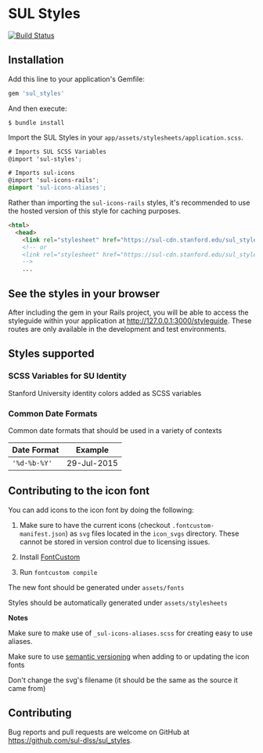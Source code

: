 # SUL Styles

[![Build Status](https://travis-ci.org/sul-dlss/sul_styles.svg?branch=master)](https://travis-ci.org/sul-dlss/sul_styles)

## Installation

Add this line to your application's Gemfile:

```ruby
gem 'sul_styles'
```

And then execute:

    $ bundle install

Import the SUL Styles in your `app/assets/stylesheets/application.scss`.

```scss
# Imports SUL SCSS Variables
@import 'sul-styles';

# Imports sul-icons
@import 'sul-icons-rails';
@import 'sul-icons-aliases';
```

Rather than importing the `sul-icons-rails` styles, it's recommended to use the hosted version of this style for caching purposes.

```html
<html>
  <head>
    <link rel="stylesheet" href="https://sul-cdn.stanford.edu/sul_styles/0.3.0/sul-icons.min.css">
    <!-- or
    <link rel="stylesheet" href="https://sul-cdn.stanford.edu/sul_styles/0.3.0/sul-icons.css">
    -->
    ...
```

## See the styles in your browser

After including the gem in your Rails project, you will be able to access the styleguide within your application at http://127.0.0.1:3000/styleguide. These routes are only available in the development and test environments.

## Styles supported

### SCSS Variables for SU Identity

Stanford University identity colors added as SCSS variables

### Common Date Formats

Common date formats that should be used in a variety of contexts

Date Format | Example
----------- | -------
`'%d-%b-%Y'` | 29-Jul-2015


## Contributing to the icon font

You can add icons to the icon font by doing the following:

1. Make sure to have the current icons (checkout `.fontcustom-manifest.json`) as `svg` files located in the `icon_svgs` directory. These cannot be stored in version control due to licensing issues.

1. Install [FontCustom](https://github.com/FontCustom/fontcustom/#installation)

1. Run `fontcustom compile`

The new font should be generated under `assets/fonts`

Styles should be automatically generated under `assets/stylesheets`

**Notes**

Make sure to make use of `_sul-icons-aliases.scss` for creating easy to use aliases.

Make sure to use [semantic versioning](http://semver.org/) when adding to or updating the icon fonts

Don't change the svg's filename (it should be the same as the source it came from)

## Contributing

Bug reports and pull requests are welcome on GitHub at https://github.com/sul-dlss/sul_styles.

